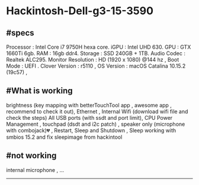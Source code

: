 # Hackintosh-Dell-g3-15-3590
#specs
-------
Processor : Intel Core i7 9750H hexa core. 
iGPU : Intel UHD 630. 
GPU : GTX 1660Ti 6gb. 
RAM : 16gb ddr4. 
Storage :  SSD 240GB +  1TB. 
Audio Codec : Realtek ALC295. 
Monitor Resolution : HD (1920 x 1080) @144 hz ,
Boot Mode : UEFI .
Clover Version : r5110 ,
OS Version : macOS Catalina 10.15.2 (19c57) ,

#What is working
------------------
brightness (key mapping with betterTouchTool app , awesome app , recommend to check it out),
Ethernet ,
Internal Wifi (download wifi file and check the steps)
All USB ports (with ssdt and port limit),
CPU Power Management ,
touchpad (dsdt and i2c patch) ,
speaker only (microphone with combojack)💔 ,
Restart, Sleep and Shutdown ,
Sleep working with smbios 15.2 and fix sleepimage from hackintool

#not working
--------------
internal microphone ,
...

-----------------------------------------------------------------------------------------------------------------------------
